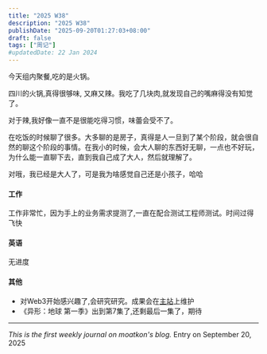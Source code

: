 ```yaml
---
title: "2025 W38"
description: "2025 W38"
publishDate: "2025-09-20T01:27:03+08:00"
draft: false
tags: ["周记"]
#updatedDate: 22 Jan 2024
---
```


今天组内聚餐,吃的是火锅。

四川的火锅,真得很够味, 又麻又辣。我吃了几块肉,就发现自己的嘴麻得没有知觉了。

对于辣,我好像一直不是很能吃得习惯，味蕾会受不了。

在吃饭的时候聊了很多。大多聊的是房子，真得是人一旦到了某个阶段，就会很自然的聊这个阶段的事情。在我小的时候，会大人聊的东西好无聊，一点也不好玩，为什么能一直聊下去，直到我自己成了大人，然后就理解了。

对哦，我已经是大人了，可是我为啥感觉自己还是小孩子，哈哈


#### 工作
工作非常忙，因为手上的业务需求提测了,一直在配合测试工程师测试。时间过得飞快

#### 英语
无进度

#### 其他
- 对Web3开始感兴趣了,会研究研究。成果会在[主站](https://moatkon.com)上维护
- 《异形：地球 第一季》出到第7集了,还剩最后一集了，期待


---
_This is the first weekly journal on moatkon's blog._ Entry on September 20, 2025














